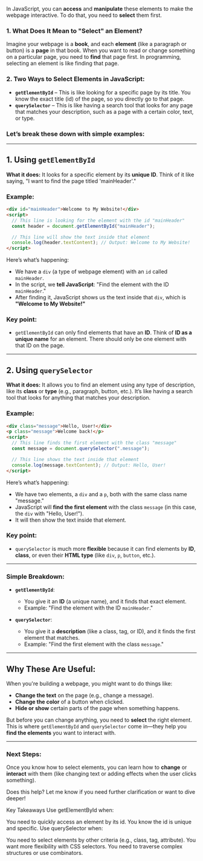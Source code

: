
In JavaScript, you can **access** and **manipulate** these elements to make the webpage interactive. To do that, you need to **select** them first.

### 1. **What Does It Mean to "Select" an Element?**
Imagine your webpage is a **book**, and each **element** (like a paragraph or button) is a **page** in that book. When you want to read or change something on a particular page, you need to **find** that page first. In programming, selecting an element is like finding that page.

### 2. **Two Ways to Select Elements in JavaScript:**

- **`getElementById`** – This is like looking for a specific page by its title. You know the exact title (id) of the page, so you directly go to that page.
- **`querySelector`** – This is like having a search tool that looks for any page that matches your description, such as a page with a certain color, text, or type.

### Let’s break these down with simple examples:

---

## **1. Using `getElementById`**

**What it does:** It looks for a specific element by its **unique ID**. Think of it like saying, "I want to find the page titled 'mainHeader'."

### Example:

```html
<div id="mainHeader">Welcome to My Website!</div>
<script>
  // This line is looking for the element with the id "mainHeader"
  const header = document.getElementById("mainHeader");

  // This line will show the text inside that element
  console.log(header.textContent); // Output: Welcome to My Website!
</script>
```

Here’s what’s happening:
- We have a `div` (a type of webpage element) with an `id` called `mainHeader`.
- In the script, we **tell JavaScript**: "Find the element with the ID `mainHeader`."
- After finding it, JavaScript shows us the text inside that `div`, which is **"Welcome to My Website!"**

### Key point:
- `getElementById` can only find elements that have an **ID**. Think of **ID as a unique name** for an element. There should only be one element with that ID on the page.

---

## **2. Using `querySelector`**

**What it does:** It allows you to find an element using any type of description, like its **class** or **type** (e.g., paragraph, button, etc.). It’s like having a search tool that looks for anything that matches your description.

### Example:

```html
<div class="message">Hello, User!</div>
<p class="message">Welcome back!</p>
<script>
  // This line finds the first element with the class "message"
  const message = document.querySelector(".message");

  // This line shows the text inside that element
  console.log(message.textContent); // Output: Hello, User!
</script>
```

Here’s what’s happening:
- We have two elements, a `div` and a `p`, both with the same class name "message."
- JavaScript will **find the first element** with the class `message` (in this case, the `div` with "Hello, User!").
- It will then show the text inside that element.

### Key point:
- `querySelector` is much more **flexible** because it can find elements by **ID**, **class**, or even their **HTML type** (like `div`, `p`, `button`, etc.).

---

### Simple Breakdown:

- **`getElementById`**:
  - You give it an **ID** (a unique name), and it finds that exact element.
  - Example: "Find the element with the ID `mainHeader`."
  
- **`querySelector`**:
  - You give it a **description** (like a class, tag, or ID), and it finds the first element that matches.
  - Example: "Find the first element with the class `message`."

---

## **Why These Are Useful:**
When you're building a webpage, you might want to do things like:
- **Change the text** on the page (e.g., change a message).
- **Change the color** of a button when clicked.
- **Hide or show** certain parts of the page when something happens.

But before you can change anything, you need to **select** the right element. This is where `getElementById` and `querySelector` come in—they help you **find the elements** you want to interact with.

---

### Next Steps:
Once you know how to select elements, you can learn how to **change** or **interact** with them (like changing text or adding effects when the user clicks something).

Does this help? Let me know if you need further clarification or want to dive deeper!

Key Takeaways
Use getElementById when:

You need to quickly access an element by its id.
You know the id is unique and specific.
Use querySelector when:

You need to select elements by other criteria (e.g., class, tag, attribute).
You want more flexibility with CSS selectors.
You need to traverse complex structures or use combinators.